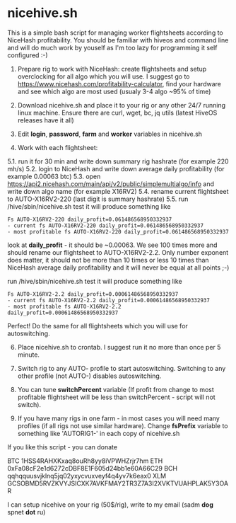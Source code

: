 # nicehive.sh

This is a simple bash script for managing worker flightsheets according to NiceHash profitability. You should be familiar with hiveos and command line and will do much work by youself as I'm too lazy for programming it self configured :-)

1. Prepare rig to work with NiceHash: create flightsheets and setup overclocking for all algo which you will use. I suggest go to https://www.nicehash.com/profitability-calculator, find your hardware and see which algo are most used (usualy 3-4 algo ~95% of time)

2. Download nicehive.sh and place it to your rig or any other 24/7 running linux machine. Ensure there are curl, wget, bc, jq utils (latest HiveOS releases have it all)

3. Edit __login__, __password__, __farm__ and __worker__ variables in nicehive.sh 

4. Work with each flightsheet: 

5.1. run it for 30 min and write down summary rig hashrate (for example 220 mh/s)
5.2. login to NiceHash and write down average daily profitability (for example 0.00063 btc)
5.3. open https://api2.nicehash.com/main/api/v2/public/simplemultialgo/info and write down algo name (for example X16RV2)
5.4. rename current flightsheet to AUTO-X16RV2-220 (last digit is summary hashrate)
5.5. run /hive/sbin/nicehive.sh test it will produce something like

```
Fs AUTO-X16RV2-220 daily_profit=0.061486568950332937
- current fs AUTO-X16RV2-220 daily_profit=0.061486568950332937
- most profitable fs AUTO-X16RV2-220 daily_profit=0.061486568950332937
```

look at __daily_profit__ - it should be ~0.00063. We see 100 times more and should rename our flightsheet to AUTO-X16RV2-2.2. Only number exponent does matter, it should not be more than 10 times or less 10 times than NiceHash average daily profitability and it will never be equal at all points ;-)

run /hive/sbin/nicehive.sh test it will produce something like

```
Fs AUTO-X16RV2-2.2 daily_profit=0.00061486568950332937
- current fs AUTO-X16RV2-2.2 daily_profit=0.00061486568950332937
- most profitable fs AUTO-X16RV2-2.2 daily_profit=0.00061486568950332937
```

Perfect! Do the same for all flightsheets which you will use for autoswitching.

6. Place nicehive.sh to crontab. I suggest run it no more than once per 5 minute.

7. Switch rig to any AUTO- profile to start autoswitching. Switching to any other profile (not AUTO-) disables autoswitching.

8. You can tune __switchPercent__ variable (If profit from change to most profitable flightsheet will be less than switchPercent - script will not switch).

9. If you have many rigs in one farm - in most cases you will need many profiles (if all rigs not use similar hardware). Change __fsPrefix__ variable to something like 'AUTORIG1-' in each copy of nicehive.sh

If you like this script - you can donate

BTC 1HSS4RAHXKxaq8ouRh8yy8iVPWHZrjr7hm
ETH 0xFa08cF2e1d6272cDBF8E1F605d24bb1e60A66C29
BCH qqhqquusvjklnq5jq02yxycvuxveyf4q4yv7k6eax0
XLM GCSOBMD5RVZKVYJSICXK7AVKFMAY2TR3Z7A3I2XVKTVUAHPLAK5Y3OAR

I can setup nicehive on your rig (50$/rig), write to my email (sadm __dog__ spnet __dot__ ru)
